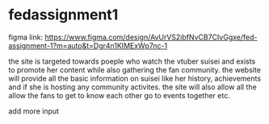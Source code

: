 # fedassignment1

figma link: https://www.figma.com/design/AvUrVS2ibfNvCB7CIvGgxe/fed-assignment-1?m=auto&t=Dgr4n1KIMExWp7nc-1


the site is targeted towards poeple who watch the vtuber suisei and exists to promote her content while also gathering the fan community.
the website will provide all the basic information on suisei like her history, achievements and if she is hosting any community activites. 
the site will also allow all the allow the fans to get to know each other go to events together etc.

add more input

